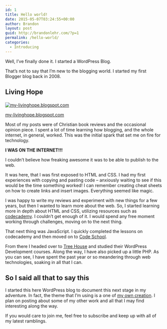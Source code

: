 ```yaml
---
id: 1
title: Hello world!
date: 2015-05-07T03:24:55+00:00
author: Brandon
layout: post
guid: http://brandonlehr.com/?p=1
permalink: /hello-world/
categories:
  - Introducing
---
```

Well, I&#8217;ve finally done it. I started a WordPress Blog.

That&#8217;s not to say that I&#8217;m new to the blogging world. I started my first Blogger blog back in 2008.

## Living Hope<figure id="attachment_46" style="width: 854px" class="wp-caption alignnone">

[<img class="img-rounded img-border wp-image-46 size-full" src="{{ site.baseurl }}/uploads/2015/05/screenshot-my-livinghope-e1431070572385.png?fit=640%2C556" alt="my-livinghope.blogspot.com" srcset="{{ site.baseurl }}/uploads/2015/05/screenshot-my-livinghope-e1431070572385.png?w=854 854w, {{ site.baseurl }}/uploads/2015/05/screenshot-my-livinghope-e1431070572385.png?resize=300%2C261 300w" sizes="(max-width: 640px) 100vw, 640px" data-recalc-dims="1" />](http://my-livinghope.blogspot.com)<figcaption class="wp-caption-text">[my-livinghope.blogspot.com](http://my-livinghope.blogspot.com)</figcaption></figure> 

Most of my posts were of Christian book reviews and the occasional opinion piece. I spent a lot of time learning how blogging, and the whole internet, in general, worked. This was the initial spark that set me on fire for technology.

**I WAS ON THE INTERNET!!!**

I couldn&#8217;t believe how freaking awesome it was to be able to publish to the web.

It was here, that I was first exposed to HTML and CSS. I had my first experiences with copying and pasting code &#8211; anxiously waiting to see if this would be the time something worked! I can remember creating cheat sheets on how to create links and insert images. Everything seemed like magic.

I was happy to write my reviews and experiment with new things for a few years, but then I wanted to learn more about the web. So, I started learning more in depth about HTML and CSS, utilizing resources such as [codecademy](http://www.codecademy.com/). I couldn&#8217;t get enough of it. I would spend any free moment working through challenges, moving on to the next thing.

That next thing was JavaScript. I quickly completed the lessons on codecademy and then moved on to [Code School](https://www.codeschool.com/).

From there I headed over to [Tree House](https://teamtreehouse.com/) and studied their WordPress Development courses. Along the way, I have also picked up a little PHP. As you can see, I have spent the past year or so meandering through web technologies, soaking in all that I can.

## So I said all that to say this

I started this here WordPress blog to document this next stage in my adventure. In fact, the theme that I&#8217;m using is a one of [my own creation](https://github.com/blehr/Pummel). I plan on posting about some of my other work and all that I may find interesting along the way.

If you would care to join me, feel free to subscribe and keep up with all of my latest ramblings.
